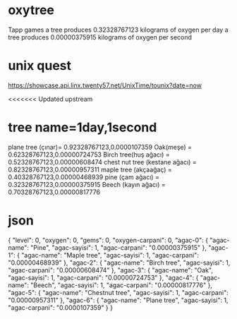 # oxytree
Tapp games
a tree produces 0.32328767123 kilograms of oxygen per day
a tree produces 0.00000375915 kilograms of oxygen per second

# unix quest
https://showcase.api.linx.twenty57.net/UnixTime/tounix?date=now

<<<<<<< Updated upstream
# tree name=1day,1second

plane tree (çınar)= 0.92328767123,0.0000107359
Oak(meşe) = 0.62328767123,0.00000724753
Birch tree(huş ağacı) = 0.52328767123,0.00000608474
chest nut tree (kestane ağacı) = 0.82328767123,0.00000957311
maple tree (akçaağaç) = 0.40328767123,0.00000468939
pine (çam ağacı) = 0.32328767123,0.00000375915
Beech (kayın ağacı) = 0.70328767123,0.00000817776

# json
{
  "level": 0,
  "oxygen": 0,
  "gems": 0,
  "oxygen-carpani": 0,
  "agac-0": {
    "agac-name": "Pine",
    "agac-sayisi": 1,
    "agac-carpani": "0.00000375915"
  },
  "agac-1": {
    "agac-name": "Maple tree",
    "agac-sayisi": 1,
    "agac-carpani": "0.00000468939"
  },
  "agac-2": {
    "agac-name": "Birch tree",
    "agac-sayisi": 1,
    "agac-carpani": "0.00000608474"
  },
  "agac-3": {
    "agac-name": "Oak",
    "agac-sayisi": 1,
    "agac-carpani": "0.00000724753"
  },
  "agac-4": {
    "agac-name": "Beech",
    "agac-sayisi": 1,
    "agac-carpani": "0.00000817776"
  },
  "agac-5": {
    "agac-name": "Chestnut tree",
    "agac-sayisi": 1,
    "agac-carpani": "0.00000957311"
  },
  "agac-6": {
    "agac-name": "Plane tree",
    "agac-sayisi": 1,
    "agac-carpani": "0.0000107359"
  }
}
